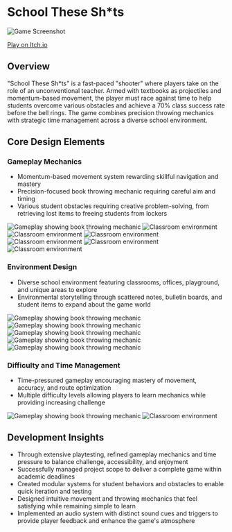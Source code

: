 <div class="page-content">

# School These Sh*ts

![Game Screenshot](https://dakillerxd.github.io/portfolio/assets/school-these-shits/main.png)

[Play on Itch.io](https://danielnoam.itch.io/school-these-shts)

<div class="project-card">

## Overview

"School These Sh*ts" is a fast-paced "shooter" where players take on the role of an unconventional teacher. Armed with textbooks as projectiles and momentum-based movement, the player must race against time to help students overcome various obstacles and achieve a 70% class success rate before the bell rings. The game combines precision throwing mechanics with strategic time management across a diverse school environment.

</div>
<div class="project-card">
    
## Core Design Elements

### Gameplay Mechanics

- Momentum-based movement system rewarding skillful navigation and mastery
- Precision-focused book throwing mechanic requiring careful aim and timing
- Various student obstacles requiring creative problem-solving, from retrieving lost items to freeing students from lockers

<div class="image-gallery">
    <img src="https://dakillerxd.github.io/portfolio/assets/school-these-shits/gameplay1.gif" alt="Gameplay showing book throwing mechanic">
    <img src="https://dakillerxd.github.io/portfolio/assets/school-these-shits/gameplay2.gif" alt="Classroom environment">
    <img src="https://dakillerxd.github.io/portfolio/assets/school-these-shits/gameplay3.gif" alt="Classroom environment">
    <img src="https://dakillerxd.github.io/portfolio/assets/school-these-shits/gameplay4.gif" alt="Classroom environment">
    <img src="https://dakillerxd.github.io/portfolio/assets/school-these-shits/trickshot.gif" alt="Classroom environment">
    <img src="https://dakillerxd.github.io/portfolio/assets/school-these-shits/mission1.gif" alt="Classroom environment">
    <img src="https://dakillerxd.github.io/portfolio/assets/school-these-shits/mission2.gif" alt="Classroom environment">
</div>

### Environment Design

- Diverse school environment featuring classrooms, offices, playground, and unique areas to explore
- Environmental storytelling through scattered notes, bulletin boards, and student items to expand about the game world

<div class="image-gallery">
    <img src="https://dakillerxd.github.io/portfolio/assets/school-these-shits/layout1.png" alt="Gameplay showing book throwing mechanic">
    <img src="https://dakillerxd.github.io/portfolio/assets/school-these-shits/layout2.png" alt="Gameplay showing book throwing mechanic">
    <img src="https://dakillerxd.github.io/portfolio/assets/school-these-shits/layout3.png" alt="Gameplay showing book throwing mechanic">
    <img src="https://dakillerxd.github.io/portfolio/assets/school-these-shits/layout4.png" alt="Gameplay showing book throwing mechanic">
    <img src="https://dakillerxd.github.io/portfolio/assets/school-these-shits/layout5.png" alt="Gameplay showing book throwing mechanic">
</div>

### Difficulty and Time Management

- Time-pressured gameplay encouraging mastery of movement, accuracy, and route optimization
- Multiple difficulty levels allowing players to learn mechanics while providing increasing challenge

<div class="image-gallery">
    <img src="https://dakillerxd.github.io/portfolio/assets/school-these-shits/gameplay1.gif" alt="Gameplay showing book throwing mechanic">
    <img src="https://dakillerxd.github.io/portfolio/assets/school-these-shits/gameplay2.gif" alt="Classroom environment">
</div>

<div class="project-card">
    
## Development Insights

- Through extensive playtesting, refined gameplay mechanics and time pressure to balance challenge, accessibility, and enjoyment
- Successfully managed project scope to deliver a complete game within academic deadlines
- Created modular systems for student behaviors and obstacles to enable quick iteration and testing
- Designed intuitive movement and throwing mechanics that feel satisfying while remaining simple to learn
- Implemented an audio system with distinct sound cues and triggers to provide player feedback and enhance the game's atmosphere

</div>

